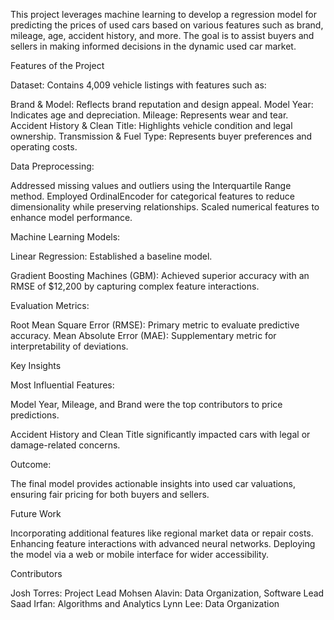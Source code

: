 This project leverages machine learning to develop a regression model for predicting the prices of used cars based on various features such as brand, mileage, age, accident history, and more. The goal is to assist buyers and sellers in making informed decisions in the dynamic used car market.

Features of the Project

Dataset:
Contains 4,009 vehicle listings with features such as:

Brand & Model: Reflects brand reputation and design appeal.
Model Year: Indicates age and depreciation.
Mileage: Represents wear and tear.
Accident History & Clean Title: Highlights vehicle condition and legal ownership.
Transmission & Fuel Type: Represents buyer preferences and operating costs.

Data Preprocessing:

Addressed missing values and outliers using the Interquartile Range method.
Employed OrdinalEncoder for categorical features to reduce dimensionality while preserving relationships.
Scaled numerical features to enhance model performance.

Machine Learning Models:

Linear Regression: Established a baseline model.

Gradient Boosting Machines (GBM): Achieved superior accuracy with an RMSE of $12,200 by capturing complex feature interactions.

Evaluation Metrics:

Root Mean Square Error (RMSE): Primary metric to evaluate predictive accuracy.
Mean Absolute Error (MAE): Supplementary metric for interpretability of deviations.

Key Insights

Most Influential Features:

Model Year, Mileage, and Brand were the top contributors to price predictions.

Accident History and Clean Title significantly impacted cars with legal or damage-related concerns.

Outcome:

The final model provides actionable insights into used car valuations, ensuring fair pricing for both buyers and sellers.

Future Work

Incorporating additional features like regional market data or repair costs.
Enhancing feature interactions with advanced neural networks.
Deploying the model via a web or mobile interface for wider accessibility.

Contributors

Josh Torres: Project Lead
Mohsen Alavin: Data Organization, Software Lead
Saad Irfan: Algorithms and Analytics
Lynn Lee: Data Organization
